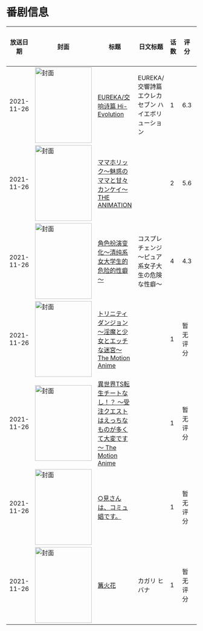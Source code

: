 # 番剧信息

|放送日期|封面|标题|日文标题|话数|评分|评分人数|
|---|---|---|---|---|---|---|
|2021-11-26|<img src="//lain.bgm.tv/pic/cover/c/cc/01/211439_sttHH.jpg" alt="封面" style="width:150px;height:200px;object-fit:cover;">|[EUREKA/交响诗篇 Hi-Evolution](https://bangumi.tv/subject/211439)|EUREKA/交響詩篇エウレカセブン ハイエボリューション|1|6.3|171人评分|
|2021-11-26|<img src="/img/no_icon_subject.png" alt="封面" style="width:150px;height:200px;object-fit:cover;">|[ママホリック～魅惑のママと甘々カンケイ～ THE ANIMATION](https://bangumi.tv/subject/351921)||2|5.6|254人评分|
|2021-11-26|<img src="/img/no_icon_subject.png" alt="封面" style="width:150px;height:200px;object-fit:cover;">|[角色扮演变化～清纯系女大学生的危险的性癖～](https://bangumi.tv/subject/354255)|コスプレチェンジ～ピュア系女子大生の危険な性癖～|4|4.3|119人评分|
|2021-11-26|<img src="/img/no_icon_subject.png" alt="封面" style="width:150px;height:200px;object-fit:cover;">|[トリニティダンジョン～淫魔と少女とエッチな迷宮～ The Motion Anime](https://bangumi.tv/subject/363313)||1|暂无评分|少于10人评分|
|2021-11-26|<img src="/img/no_icon_subject.png" alt="封面" style="width:150px;height:200px;object-fit:cover;">|[異世界TS転生チートなし！？ ～受注クエストはえっちなものが多くて大変です～ The Motion Anime](https://bangumi.tv/subject/363497)||1|暂无评分|少于10人评分|
|2021-11-26|<img src="/img/no_icon_subject.png" alt="封面" style="width:150px;height:200px;object-fit:cover;">|[○見さんは、コミュ娼です。](https://bangumi.tv/subject/365736)||1|暂无评分|少于10人评分|
|2021-11-26|<img src="//lain.bgm.tv/pic/cover/c/61/81/410173_WW434.jpg" alt="封面" style="width:150px;height:200px;object-fit:cover;">|[篝火花](https://bangumi.tv/subject/410173)|カガリ ヒバナ|1|暂无评分|少于10人评分|
